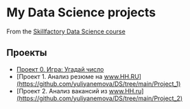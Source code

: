 # My Data Science projects
From the [Skillfactory Data Science course](https://skillfactory.ru/data-scientist)

## Проекты

* [Проект 0. Игра: Угадай число](https://github.com/yuliyanemova/DS/tree/main/Project_0)
* [Проект 1. Анализ резюме на www.HH.RU](https://github.com/yuliyanemova/DS/tree/main/Project_1)
* [Проект 2. Анализ вакансий из www.HH.ru](https://github.com/yuliyanemova/DS/tree/main/Project_2)
